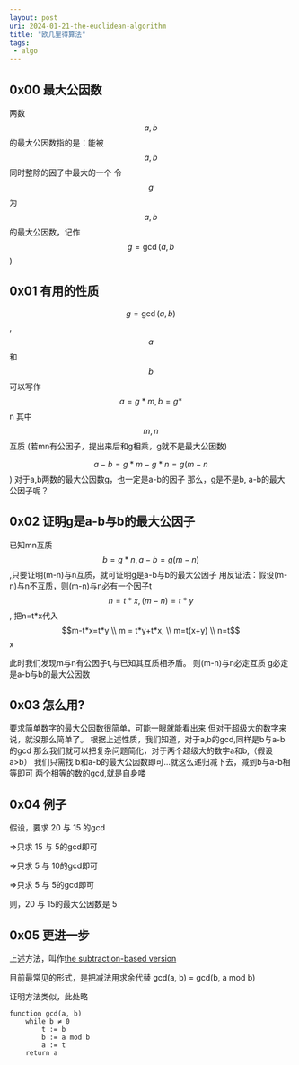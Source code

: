 ```yaml
---
layout: post
uri: 2024-01-21-the-euclidean-algorithm
title: "欧几里得算法"
tags:
 - algo
---
```


## 0x00 最大公因数

两数 $$a, b$$ 的最大公因数指的是：能被$$a,b$$同时整除的因子中最大的一个
令$$g$$为 $$a,b$$的最大公因数，记作$$g=\gcd(a,b$$)

## 0x01 有用的性质
$$g=\gcd(a,b)$$, $$a$$ 和 $$b$$ 可以写作 $$a=g*m, b=g*$$n
其中$$m,n$$互质 (若mn有公因子，提出来后和g相乘，g就不是最大公因数)

$$a-b=g*m-g*n=g(m-n$$)
对于a,b两数的最大公因数g，也一定是a-b的因子
那么，g是不是b, a-b的最大公因子呢？

## 0x02 证明g是a-b与b的最大公因子

已知mn互质
$$b=g*n, a-b=g(m-n)$$,只要证明(m-n)与n互质，就可证明g是a-b与b的最大公因子
用反证法：假设(m-n)与n不互质，则(m-n)与n必有一个因子t
$$n=t*x, (m-n)=t*y$$, 把n=t*x代入
$$m-t*x=t*y \\ m = t*y+t*x, \\ m=t(x+y) \\ n=t$$x

此时我们发现m与n有公因子t,与已知其互质相矛盾。
则(m-n)与n必定互质
g必定是a-b与b的最大公因数

## 0x03 怎么用?
要求简单数字的最大公因数很简单，可能一眼就能看出来
但对于超级大的数字来说，就没那么简单了。
根据上述性质，我们知道，对于a,b的gcd,同样是b与a-b的gcd
那么我们就可以把复杂问题简化，对于两个超级大的数字a和b,（假设a>b）
我们只需找 b和a-b的最大公因数即可...就这么递归减下去，减到b与a-b相等即可
两个相等的数的gcd,就是自身喽

## 0x04 例子
假设，要求 20 与 15 的gcd

=>只求 15 与 5的gcd即可

=>只求 5 与 10的gcd即可

=>只求 5 与 5的gcd即可

则，20 与 15的最大公因数是 5

## 0x05 更进一步
上述方法，叫作[the subtraction-based version](https://en.wikipedia.org/wiki/Euclidean_algorithm#cite_ref-23)

目前最常见的形式，是把减法用求余代替
gcd(a, b) = gcd(b, a mod b)

证明方法类似，此处略

```
function gcd(a, b)
    while b ≠ 0
        t := b
        b := a mod b
        a := t
    return a
```